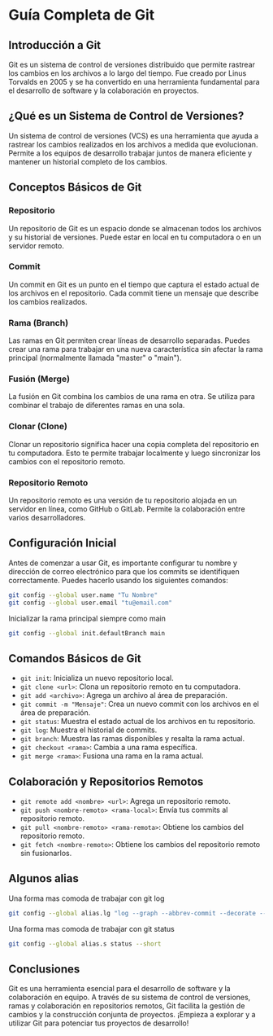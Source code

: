 # Guía Completa de Git

## Introducción a Git

Git es un sistema de control de versiones distribuido que permite rastrear los cambios en los archivos a lo largo del tiempo. Fue creado por Linus Torvalds en 2005 y se ha convertido en una herramienta fundamental para el desarrollo de software y la colaboración en proyectos.

## ¿Qué es un Sistema de Control de Versiones?

Un sistema de control de versiones (VCS) es una herramienta que ayuda a rastrear los cambios realizados en los archivos a medida que evolucionan. Permite a los equipos de desarrollo trabajar juntos de manera eficiente y mantener un historial completo de los cambios.

## Conceptos Básicos de Git

### Repositorio

Un repositorio de Git es un espacio donde se almacenan todos los archivos y su historial de versiones. Puede estar en local en tu computadora o en un servidor remoto.

### Commit

Un commit en Git es un punto en el tiempo que captura el estado actual de los archivos en el repositorio. Cada commit tiene un mensaje que describe los cambios realizados.

### Rama (Branch)

Las ramas en Git permiten crear líneas de desarrollo separadas. Puedes crear una rama para trabajar en una nueva característica sin afectar la rama principal (normalmente llamada "master" o "main").

### Fusión (Merge)

La fusión en Git combina los cambios de una rama en otra. Se utiliza para combinar el trabajo de diferentes ramas en una sola.

### Clonar (Clone)

Clonar un repositorio significa hacer una copia completa del repositorio en tu computadora. Esto te permite trabajar localmente y luego sincronizar los cambios con el repositorio remoto.

### Repositorio Remoto

Un repositorio remoto es una versión de tu repositorio alojada en un servidor en línea, como GitHub o GitLab. Permite la colaboración entre varios desarrolladores.

## Configuración Inicial

Antes de comenzar a usar Git, es importante configurar tu nombre y dirección de correo electrónico para que los commits se identifiquen correctamente. Puedes hacerlo usando los siguientes comandos:

```bash
git config --global user.name "Tu Nombre"
git config --global user.email "tu@email.com"
```

Inicializar la rama principal siempre como main

```bash
git config --global init.defaultBranch main
```

## Comandos Básicos de Git

- `git init`: Inicializa un nuevo repositorio local.
- `git clone <url>`: Clona un repositorio remoto en tu computadora.
- `git add <archivo>`: Agrega un archivo al área de preparación.
- `git commit -m "Mensaje"`: Crea un nuevo commit con los archivos en el área de preparación.
- `git status`: Muestra el estado actual de los archivos en tu repositorio.
- `git log`: Muestra el historial de commits.
- `git branch`: Muestra las ramas disponibles y resalta la rama actual.
- `git checkout <rama>`: Cambia a una rama específica.
- `git merge <rama>`: Fusiona una rama en la rama actual.

## Colaboración y Repositorios Remotos

- `git remote add <nombre> <url>`: Agrega un repositorio remoto.
- `git push <nombre-remoto> <rama-local>`: Envía tus commits al repositorio remoto.
- `git pull <nombre-remoto> <rama-remota>`: Obtiene los cambios del repositorio remoto.
- `git fetch <nombre-remoto>`: Obtiene los cambios del repositorio remoto sin fusionarlos.

## Algunos alias

Una forma mas comoda de trabajar con git log

```bash
git config --global alias.lg "log --graph --abbrev-commit --decorate --format=format:'%C(bold blue)%h%C(reset) - %C(bold green)(%ar)%C(reset) %C(white)%s%C(reset) %C(dim white)- %an%C(reset)%C(bold yellow)%d%C(reset)' --all"
```

Una forma mas comoda de trabajar con git status

```bash
git config --global alias.s status --short
```

## Conclusiones

Git es una herramienta esencial para el desarrollo de software y la colaboración en equipo. A través de su sistema de control de versiones, ramas y colaboración en repositorios remotos, Git facilita la gestión de cambios y la construcción conjunta de proyectos. ¡Empieza a explorar y a utilizar Git para potenciar tus proyectos de desarrollo!
